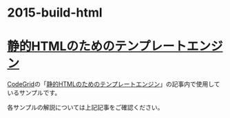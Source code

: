 2015-build-html
==========

# [静的HTMLのためのテンプレートエンジン](https://app.codegrid.net/entry/template-for-coding-1)

[CodeGrid](http://www.codegrid.net/)の「[静的HTMLのためのテンプレートエンジン](https://app.codegrid.net/entry/template-for-coding-1)」の記事内で使用しているサンプルです。

各サンプルの解説については上記記事をご確認ください。
